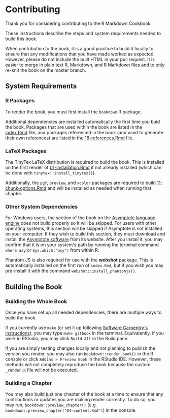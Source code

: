 # Contributing

Thank you for considering contributing to the R Markdown Cookbook.

These instructions describe the steps and system requirements needed to build this book. 

When contribution to the book, it is a good practice to build it locally to ensure that any modifications that you have made worked as expected. However, please do not include the built HTML in your pull request. It is easier to merge in plain text R, Markdown, and R Markdown files and to only re-knit the book on the master branch. 

## System Requirements

### R Packages

To render the book, you must first install the `bookdown` R package. 

Additional dependencies are installed automatically the first time you buid the book. Packages that are used within the book are listed in the [index.Rmd](https://github.com/yihui/rmarkdown-cookbook/blob/master/index.Rmd) file, and packages referenced in the book (and used to generate their own references) are listed in the [18-references.Rmd](https://github.com/yihui/rmarkdown-cookbook/blob/master/18-references.Rmd) file. 

### LaTeX Packages

The TinyTex LaTeX distribution is required to build the book. This is installed on the first render of [01-installation.Rmd](https://github.com/yihui/rmarkdown-cookbook/blob/master/18-references.Rmd) if not already installed (which can be done with `tinytex::install_tinytex()`).

Additionally, the `pgf`, `preview`, and `xcolor` packages are required to build [11-chunk-options.Rmd](https://github.com/yihui/rmarkdown-cookbook/blob/master/11-chunk-options.Rmd) and will be installed as needed when running that chapter. 

### Other System Dependencies

For Windows users, the section of the book on the [Asymptote language engine](https://bookdown.org/yihui/rmarkdown-cookbook/eng-asy.html) does not build properly so it will be skipped. For users with other operating systems, this section will be skipped if Asymptote is not installed on your computer. If they wish to build this section, they must download and install the [Asymptote software](https://asymptote.sourceforge.io/) from its website. After you install it, you may confirm that it is on your system's path by running the terminal command `where asy` or `Sys.which("asy")` from within R.

Phantom JS is also required for use with the **webshot** package. This is automatically installed on the first run of `index.Rmd`, but if you wish you may pre-install it with the command `webshot::install_phantomjs()`.

## Building the Book

### Building the Whole Book

Once you have set up all needed dependencies, there are multiple ways to build the book. 

If you currently use `make` (or set it up following [Software Carpentry's instructions](https://swcarpentry.github.io/make-novice/)), you may type `make gitbook` in the terminal. Equivalently, if you work in RStudio, you may click `Build All` in the Build pane.

If you are simply testing changes locally and not planning to publish the version you render, you may also run `bookdown::render_book()` in the R console or click `Addins > Preview Book` in the RStudio IDE. However, these methods will not completely reproduce the book because the custom `_render.R` file will not be executed.

### Building a Chapter

You may also build just one chapter of the book at a time to ensure that any contributions or updates you are making render correctly. To do so, you may run, `bookdown::preview_chapter()` (e.g. `bookdown::preview_chapter("04-content.Rmd")`) in the console. 



